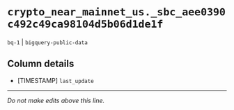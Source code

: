 # `crypto_near_mainnet_us._sbc_aee0390c492c49ca98104d5b06d1de1f`
`bq-1` | `bigquery-public-data`

## Column details
* [TIMESTAMP] `last_update`

-------------------------------------------------------------------------------
*Do not make edits above this line.*
